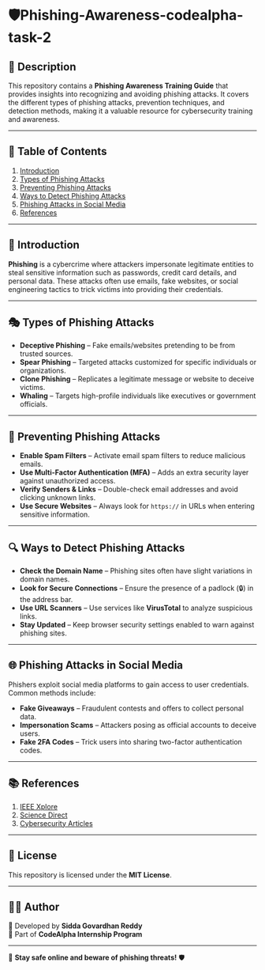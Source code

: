 # 🛡️Phishing-Awareness-codealpha-task-2


## 📌 Description
This repository contains a **Phishing Awareness Training Guide** that provides insights into recognizing and avoiding phishing attacks. It covers the different types of phishing attacks, prevention techniques, and detection methods, making it a valuable resource for cybersecurity training and awareness.

---

## 📖 Table of Contents
1. [Introduction](#introduction)
2. [Types of Phishing Attacks](#types-of-phishing-attacks)
3. [Preventing Phishing Attacks](#preventing-phishing-attacks)
4. [Ways to Detect Phishing Attacks](#ways-to-detect-phishing-attacks)
5. [Phishing Attacks in Social Media](#phishing-attacks-in-social-media)
6. [References](#references)

---

## 🏴 Introduction
**Phishing** is a cybercrime where attackers impersonate legitimate entities to steal sensitive information such as passwords, credit card details, and personal data. These attacks often use emails, fake websites, or social engineering tactics to trick victims into providing their credentials.

---

## 🎭 Types of Phishing Attacks
- **Deceptive Phishing** – Fake emails/websites pretending to be from trusted sources.
- **Spear Phishing** – Targeted attacks customized for specific individuals or organizations.
- **Clone Phishing** – Replicates a legitimate message or website to deceive victims.
- **Whaling** – Targets high-profile individuals like executives or government officials.

---

## 🛑 Preventing Phishing Attacks
- **Enable Spam Filters** – Activate email spam filters to reduce malicious emails.
- **Use Multi-Factor Authentication (MFA)** – Adds an extra security layer against unauthorized access.
- **Verify Senders & Links** – Double-check email addresses and avoid clicking unknown links.
- **Use Secure Websites** – Always look for `https://` in URLs when entering sensitive information.

---

## 🔍 Ways to Detect Phishing Attacks
- **Check the Domain Name** – Phishing sites often have slight variations in domain names.
- **Look for Secure Connections** – Ensure the presence of a padlock (🔒) in the address bar.
- **Use URL Scanners** – Use services like **VirusTotal** to analyze suspicious links.
- **Stay Updated** – Keep browser security settings enabled to warn against phishing sites.

---

## 🌐 Phishing Attacks in Social Media
Phishers exploit social media platforms to gain access to user credentials. Common methods include:
- **Fake Giveaways** – Fraudulent contests and offers to collect personal data.
- **Impersonation Scams** – Attackers posing as official accounts to deceive users.
- **Fake 2FA Codes** – Trick users into sharing two-factor authentication codes.

---

## 📚 References
1. [IEEE Xplore](https://ieeexplore.ieee.org/)
2. [Science Direct](https://www.sciencedirect.com/)
3. [Cybersecurity Articles](https://www.frontiersin.org/)

---

## 📜 License
This repository is licensed under the **MIT License**.

---

## 👨‍💻 Author
📌 Developed by **Sidda Govardhan Reddy**  
📌 Part of **CodeAlpha Internship Program**  

---

🚀 **Stay safe online and beware of phishing threats!** 🛡️
